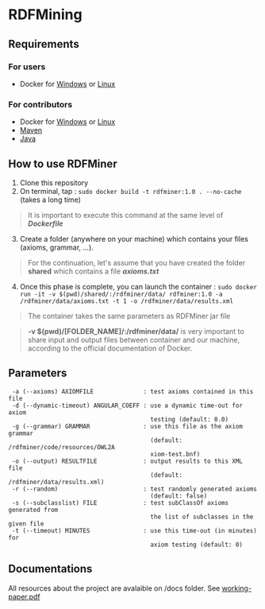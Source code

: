 # RDFMining

## Requirements

### For users 

- Docker for [Windows](https://docs.docker.com/docker-for-windows/install/) or [Linux](https://docs.docker.com/engine/install/)

### For contributors

- Docker for [Windows](https://docs.docker.com/docker-for-windows/install/) or [Linux](https://docs.docker.com/engine/install/)
- [Maven](https://maven.apache.org/download.cgi)
- [Java](https://www.java.com/fr/download/)

## How to use RDFMiner

1. Clone this repository
2. On terminal, tap : ```sudo docker build -t rdfminer:1.0 . --no-cache``` (takes a long time)
> It is important to execute this command at the same level of ***Dockerfile***
3. Create a folder (anywhere on your machine) which contains your files (axioms, grammar, ...). 
> For the continuation, let's assume that you have created the folder **shared** which contains a file ***axioms.txt***
4. Once this phase is complete, you can launch the container : ```sudo docker run -it -v $(pwd)/shared/:/rdfminer/data/ rdfminer:1.0 -a /rdfminer/data/axioms.txt -t 1 -o /rdfminer/data/results.xml```
> The container takes the same parameters as RDFMiner jar file

> **-v $(pwd)/[FOLDER_NAME]/:/rdfminer/data/** is very important to share input and output files between container and our machine, according to the official documentation of Docker. 

## Parameters

```
 -a (--axioms) AXIOMFILE              : test axioms contained in this file
 -d (--dynamic-timeout) ANGULAR_COEFF : use a dynamic time-out for axiom
                                        testing (default: 0.0)
 -g (--grammar) GRAMMAR               : use this file as the axiom grammar
                                        (default: /rdfminer/code/resources/OWL2A
                                        xiom-test.bnf)
 -o (--output) RESULTFILE             : output results to this XML file
                                        (default: /rdfminer/data/results.xml)
 -r (--random)                        : test randomly generated axioms
                                        (default: false)
 -s (--subclasslist) FILE             : test subClassOf axioms generated from
                                        the list of subclasses in the given file
 -t (--timeout) MINUTES               : use this time-out (in minutes) for
                                        axiom testing (default: 0)
```

## Documentations

All resources about the project are avalaible on /docs folder. See [working-paper.pdf](https://github.com/RemiFELIN/RDFMining/tree/main/docs/working-paper.pdf)
